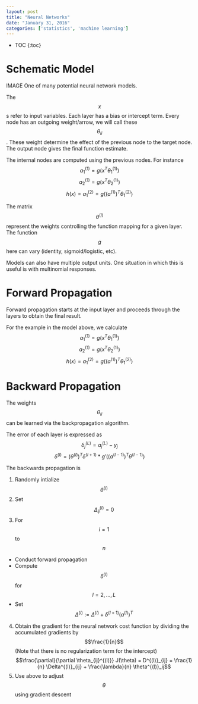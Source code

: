 ```yaml
---
layout: post
title: "Neural Networks"
date: "January 31, 2016"
categories: ['statistics', 'machine learning']
---
```


* TOC
{:toc}



# Schematic Model
IMAGE
One of many potential neural network models.

The $$x$$s refer to input variables. Each layer has a bias or intercept term. Every node has an outgoing weight/arrow, we will call these $$\theta_{ii}$$. These weight determine the effect of the previous node to the target node. The output node gives the final function estimate. 

The internal nodes are computed using the previous nodes. For instance
$$a_1^{(1)} = g(x^T\theta_1^{(1)})$$
$$a_2^{(1)} = g(x^T\theta_2^{(1)})$$
$$h(x) = a_1^{(2)} = g((a^{(1)})^T\theta_1^{(2)})$$

The matrix $$\theta^{(i)}$$ represent the weights controlling the function mapping for a given layer. The function $$g$$ here can vary (identity, sigmoid/logistic, etc).

Models can also have multiple output units. One situation in which this is useful is with multinomial responses. 

# Forward Propagation
Forward propagation starts at the input layer and proceeds through the layers to obtain the final result. 

For the example in the model above, we calculate
$$a_1^{(1)} = g(x^T\theta_1^{(1)})$$
$$a_2^{(1)} = g(x^T\theta_2^{(1)})$$
$$h(x) = a_1^{(2)} = g((a^{(1)})^T\theta_1^{(2)})$$

# Backward Propagation
The weights $$\theta_{ii}$$ can be learned via the backpropagation algorithm. 

The error of each layer is expressed as 
$$\delta_j^{(L)} = a_j^{(L)} - y_j$$
$$\delta^{(l)} = (\theta^{(l)})^T \delta^{(l + 1)} *  g'((a^{(l-1)})^T\theta^{(l-1)})$$


The backwards propagation is 

1. Randomly intialize $$\theta^{(l)}$$
2. Set $$\Delta_{ij}^{(l)} = 0$$
3. For $$i = 1$$ to $$n$$
  * Conduct forward propagation
  * Compute $$\delta^{(l)}$$ for $$l = 2, ..., L$$
  * Set $$\Delta^{(l)} := \Delta^{(l)} + \delta^{(l + 1)} (a^{(l)})^T$$
4. Obtain the gradient for the neural network cost function by dividing the accumulated gradients by $$\frac{1}{n}$$ (Note that there is no regularization term for the intercept)
  $$\frac{\partial}{\partial \theta_{ij}^{(l)}} J(\theta) = D^{(l)}_{ij} = \frac{1}{n} \Delta^{(l)}_{ij} + \frac{\lambda}{n} \theta^{(l)}_ij$$
5. Use above to adjust $$\theta$$ using gradient descent


